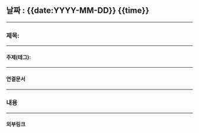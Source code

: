 ## 날짜 : {{date:YYYY-MM-DD}} {{time}}

----
### 제목:

----

#### 주제(테그):

----

#### 연결문서

----
### 내용

----
#### 외부링크

